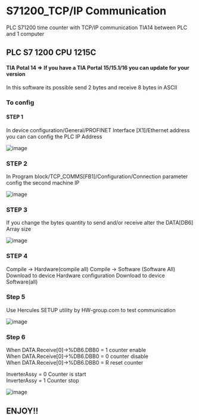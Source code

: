 # S71200_TCP/IP Communication
PLC S71200 time counter with TCP/IP communication TIA14 between PLC and 1 computer

## PLC S7 1200 CPU 1215C
#### TIA Potal 14 => If you have a TIA Portal 15/15.1/16 you can update for your version

In this software its possible send 2 bytes and receive 8 bytes in ASCII

### To config

#### STEP 1

In device configuration/General/PROFINET Interface [X1]/Ethernet address you can
can config the PLC IP Address

![image](https://user-images.githubusercontent.com/55773189/153865593-5ad67f97-5407-4222-9910-826cc9b320db.png)


### STEP 2

In Program block/TCP_COMMS[FB1]/Configuration/Connection parameter config the second machine IP

![image](https://user-images.githubusercontent.com/55773189/153865859-112fe07b-c096-4be6-8b89-facd274556aa.png)

### STEP 3

If you change the bytes quantity to send and/or receive alter the DATA[DB6] Array size

![image](https://user-images.githubusercontent.com/55773189/153867516-8c83cab3-131f-4099-8a55-6ce0b4b42d06.png)

### STEP 4

Compile -> Hardware(compile all)
Compile -> Software (Software All)
Download to device Hardware configuration
Download to device Software(all)

### Step 5

Use Hercules SETUP utility by HW-group.com to test communication

![image](https://user-images.githubusercontent.com/55773189/153869262-3c540805-9e67-4238-9724-354d9a7c9fee.png)

### Step 6

When DATA.Receive[0]->%DB6.DBB0 = 1 counter enable <br />
When DATA.Receive[0]->%DB6.DBB0 = 0 counter disable <br />
When DATA.Receive[0]->%DB6.DBB0 = R reset counter <br />

InverterAssy = 0 Counter is start <br />
InverterAssy = 1 Counter stop <br />

![image](https://user-images.githubusercontent.com/55773189/153869668-05a035ee-c89d-4ca8-9bdf-747733c6571d.png)

## ENJOY!!
